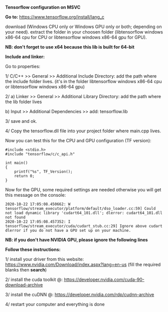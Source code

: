**Tensorflow configuration on MSVC**

**Go to:**
https://www.tensorflow.org/install/lang_c

download (Windows CPU only or Windows GPU only or both; depending on your need). extract the folder in your choosen folder (libtensorflow windows x86-64 cpu for CPU 
or libtensorflow windows x86-64 gpu for GPU).

**NB: don't forget to use x64 because this lib is built for 64-bit**

**Include and linker:**

Go to properties:

1/ C/C++ >> General >> Additional Include Directory: add the path where the include folder lives. (it's in the folder libtensorflow windows x86-64 cpu 
or libtensorflow windows x86-64 gpu)

2/ a) Linker >> General >> Additional Library Directory: add the path where the lib folder lives

   b) Input >> Additional Dependencies >> add: tensorflow.lib

3/ save and ok.

4/ Copy the tensorflow.dll file into your project folder where main.cpp lives.

Now you can test this for the CPU and GPU configuration (TF version):

```
#include <stdio.h>
#include "tensorflow/c/c_api.h"

int main()
{
	printf("%s", TF_Version();
	return 0;
}
```

Now for the GPU, some required settings are needed otherwise you will get this message on the console:
```
2020-10-22 17:05:08.450662: W tensorflow/stream_executor/platform/default/dso_loader.cc:59] Could not load dynamic library 'cudart64_101.dll'; dlerror: cudart64_101.dll not found
2020-10-22 17:05:08.457352: I tensorflow/stream_executor/cuda/cudart_stub.cc:29] Ignore above cudart dlerror if you do not have a GPU set up on your machine.
```

**NB: if you don't have NVIDIA GPU, please ignore the following lines**

**Follow these instructions:**

1/ install your driver from this website: https://www.nvidia.com/Download/index.aspx?lang=en-us (fill the required blanks then **search**)

2/ install the cuda toolkit @: https://developer.nvidia.com/cuda-90-download-archive 

3/ install the cuDNN @: https://developer.nvidia.com/rdp/cudnn-archive

4/ restart your computer and everything is done
